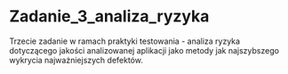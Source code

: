 # Zadanie_3_analiza_ryzyka
 Trzecie zadanie w ramach praktyki testowania - analiza ryzyka dotyczącego jakości analizowanej aplikacji jako metody jak najszybszego wykrycia najważniejszych defektów.
